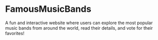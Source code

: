 # FamousMusicBands
A fun and interactive website where users can explore the most popular music bands from around the world, read their details, and vote for their favorites!
